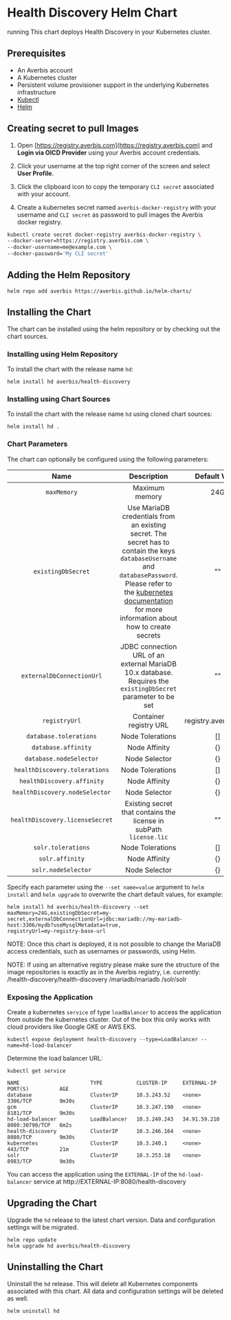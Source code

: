 # Health Discovery Helm Chart
running
This chart deploys Health Discovery in your Kubernetes cluster.

## Prerequisites

- An Averbis account
- A Kubernetes cluster
- Persistent volume provisioner support in the underlying Kubernetes infrastructure
- [Kubectl](https://kubernetes.io/docs/tasks/tools/)
- [Helm](https://helm.sh/docs/intro/install/)

## Creating secret to pull Images

1. Open [https://registry.averbis.com](https://registry.averbis.com) and **Login via OICD Provider** using your Averbis account credentials. 

2. Click your username at the top right corner of the screen and select **User Profile**.

3. Click the clipboard icon to copy the temporary `CLI secret` associated with your account.

4. Create a kubernetes secret named `averbis-docker-registry` with your username and `CLI secret` as password to pull images the Averbis docker registry.

```bash
kubectl create secret docker-registry averbis-docker-registry \
--docker-server=https://registry.averbis.com \
--docker-username=me@example.com \
--docker-password='My CLI secret'
```

## Adding the Helm Repository
```
helm repo add averbis https://averbis.github.io/helm-charts/
```

## Installing the Chart

The chart can be installed using the helm repository or by checking out the chart sources.

### Installing using Helm Repository
To install the chart with the release name `hd`:
```
helm install hd averbis/health-discovery
```
### Installing using Chart Sources
To install the chart with the release name `hd` using cloned chart sources:
```
helm install hd .
```

### Chart Parameters
The chart can optionally be configured using the following parameters:

| Name        | Description         | Default Value     |
| :----------:|:-------------------:| :----------------:|
| `maxMemory` | Maximum memory      | 24G               |
| `existingDbSecret`  | Use MariaDB credentials from an existing secret. The secret has to contain the keys `databaseUsername` and `databasePassword`. Please refer to the [kubernetes documentation](https://kubernetes.io/docs/tasks/configmap-secret/managing-secret-using-kubectl/) for more information about how to create secrets | "" |
| `externalDbConnectionUrl` | JDBC connection URL of an external MariaDB 10.x database. Requires the `existingDbSecret` parameter to be set | "" |
| `registryUrl` | Container registry URL      | registry.averbis.com               |
| `database.tolerations` | Node Tolerations | [] |
| `database.affinity` | Node Affinity | {} |
| `database.nodeSelector` | Node Selector | {} |
| `healthDiscovery.tolerations` | Node Tolerations | [] |
| `healthDiscovery.affinity` | Node Affinity | {} |
| `healthDiscovery.nodeSelector` | Node Selector | {} |
| `healthDiscovery.licenseSecret` | Existing secret that contains the license in subPath `license.lic` | "" |
| `solr.tolerations` | Node Tolerations | [] |
| `solr.affinity` | Node Affinity | {} |
| `solr.nodeSelector` | Node Selector | {} |


Specify each parameter using the `--set name=value` argument to `helm install` and `helm upgrade`  to overwrite the chart default values, for example:

```
helm install hd averbis/health-discovery --set maxMemory=24G,existingDbSecret=my-secret,externalDbConnectionUrl=jdbc:mariadb://my-mariadb-host:3306/mydb?useMysqlMetadata=true,
registryUrl=my-registry-base-url
```

NOTE: Once this chart is deployed, it is not possible to change the MariaDB access credentials, such as usernames or passwords, using Helm.

NOTE: If using an alternative registry please make sure the structure of the image repositories is exactly as in the Averbis registry, i.e. currently:
/health-discovery/health-discovery
/mariadb/mariadb
/solr/solr

### Exposing the Application
Create a kubernetes `service` of type `loadBalancer` to access the application from outside the kubernetes cluster. Out of the box this only works
with cloud providers like Google GKE or AWS EKS.

```
kubectl expose deployment health-discovery --type=LoadBalancer --name=hd-load-balancer
```

Determine the load balancer URL:
```
kubectl get service

NAME                       TYPE           CLUSTER-IP     EXTERNAL-IP    PORT(S)          AGE
database                   ClusterIP      10.3.243.52    <none>         3306/TCP         9m30s
gcm                        ClusterIP      10.3.247.190   <none>         8181/TCP         9m30s
hd-load-balancer           LoadBalancer   10.3.249.243   34.91.59.210   8080:30790/TCP   6m2s
health-discovery           ClusterIP      10.3.246.164   <none>         8080/TCP         9m30s
kubernetes                 ClusterIP      10.3.240.1     <none>         443/TCP          21m
solr                       ClusterIP      10.3.253.18    <none>         8983/TCP         9m30s
```

You can access the application using the `EXTERNAL-IP` of the `hd-load-balancer` service at http://EXTERNAL-IP:8080/health-discovery


## Upgrading the Chart
Upgrade the `hd` release to the latest chart version. Data and configuration settings will be migrated.
```
helm repo update
helm upgrade hd averbis/health-discovery
```

## Uninstalling the Chart
Uninstall the `hd` release. This will delete all Kubernetes components associated with this chart. All data and configuration settings will be deleted as well.

```
helm uninstall hd
```
